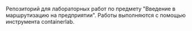 Репозиторий для лабораторных работ по предмету "Введение в маршрутизацию на предприятии". Работы выполняются с помощью инструмента containerlab.
